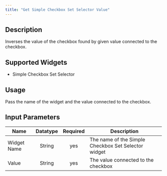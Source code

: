 ```yaml
---
title: "Get Simple Checkbox Set Selector Value"
---
```

## Description
Inverses the value of the checkbox found by given value connected to the checkbox.

## Supported Widgets
+ Simple Checkbox Set Selector

## Usage
Pass the name of the widget and the value connected to the checkbox.

## Input Parameters
Name | Datatype | Required | Description
---- | :--------: | :--------: | ---------------
Widget Name | String | yes | The name of the Simple Checkbox Set Selector widget
Value | String | yes | The value connected to the checkbox
